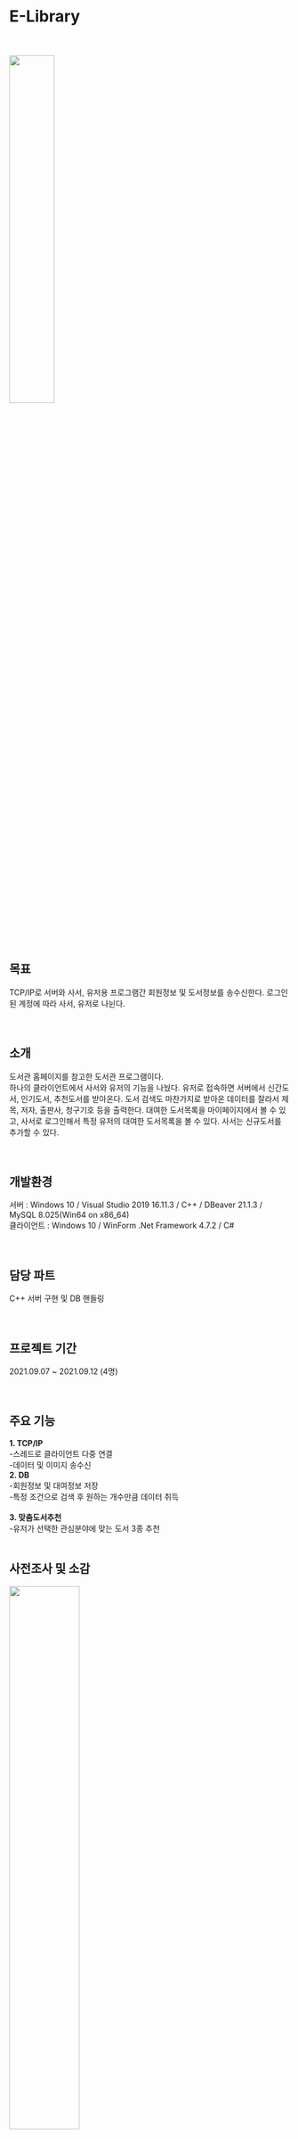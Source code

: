 # E-Library
<br><br>
<img src="https://user-images.githubusercontent.com/92618553/138402052-05b88d2a-4157-424f-aee2-24ee4e624b2b.PNG" width="40%" height="40%"><br><br><br>


목표
---
TCP/IP로 서버와 사서, 유저용 프로그램간 회원정보 및 도서정보를 송수신한다. 로그인된 계정에 따라 사서, 유저로 나뉜다.<br><br><br>



소개
---
도서관 홈페이지를 참고한 도서관 프로그램이다.<br>
하나의 클라이언트에서 사서와 유저의 기능을 나눴다. 유저로 접속하면 서버에서 신간도서, 인기도서, 추천도서를 받아온다. 도서 검색도 마찬가지로 받아온 데이터를 잘라서 제목, 저자, 출판사, 청구기호 등을 출력한다. 대여한 도서목록을 마이페이지에서 볼 수 있고, 사서로 로그인해서 특정 유저의 대여한 도서목록을 볼 수 있다. 사서는 신규도서를 추가할 수 있다.<br><br><br>


개발환경
---
서버 : Windows 10 / Visual Studio 2019 16.11.3 / C++ / DBeaver 21.1.3 / MySQL 8.025(Win64 on x86_64)<br>
클라이언트 : Windows 10 / WinForm .Net Framework 4.7.2 / C#<br><br><br>



담당 파트
---
C++ 서버 구현 및 DB 핸들링<br><br><br>


프로젝트 기간
---
2021.09.07 ~ 2021.09.12 (4명)<br><br><br>


주요 기능
---
**1. TCP/IP**<br>
 -스레드로 클라이언트 다중 연결<br>
 -데이터 및 이미지 송수신<br>
**2. DB**<br>
 -회원정보 및 대여정보 저장<br>
 -특정 조건으로 검색 후 원하는 개수만큼 데이터 취득<br><br>
**3. 맞춤도서추천**<br>
 -유저가 선택한 관심분야에 맞는 도서 3종 추천<br><br>


사전조사 및 소감
---
<img src="" width="50%"  height="50%"><br><br><br>
> ### 사전조사<br>
1.  C++/C#간 이미지 송수신<br>
-이전 프로젝트에서 C++/C#간 이미지 송수신이 잘 되지 않아 C++을 C#으로 언어를 변경했다.<br>
-이번 프로젝트에서 C++/C#간 이미지 송수신을 꼭 성공해보고자 꼼꼼하게 찾아봤다.<br>
2. 파일 입출력<br>
-채팅 로그를 읽고 쓰는 데 DB보다 텍스트파일을 이용하는 게 효율적이라 판단했다.<br>
-마지막 데이터 또는 전체 데이터를 읽거나 새로운 내용을 추가하는 방식을 알아봤다.<br>
3. Visual Studio에 MySQL 연결<br>
-DBeaver와 연결된 MySQL을 사용하기 위해 MySQL 라이브러리 연동하는 법을 찾아봤다.<br><br>

> ### 소감
1. 어려웠던 점<br>
-이번 프로젝트에서 C++ 서버를 맡았다. 근래 C# 클라이언트를 맡다보니까 C++로 구현하는데 헷갈리는 메소드가 있었다.<br>
2. 알게된 점<br>
-C++/C#간 이미지 송수신을 찾아보는 과정에서 C++/C++간, C++/C#간, C#/C#간 이미지 송수신 테스트에 성공했다. 파일 바이트용량을 잘 설정해주는게 중요하다는걸 깨달았다.<br>
-DB 쿼리문에 조건을 3가지 이상 걸기 복잡했지만 성공하고나서 내가 원하는 조건으로 검색되는 점이 즐거웠다.<br>
-다음에는 쿼리문에 조건 개수를 더 추가해볼 예정이다.<br><br><br>



개발완료보고서
---
<img src = "https://user-images.githubusercontent.com/92618553/138402093-f73637c5-227b-4ae1-8779-4d6f3e3de079.PNG" width="60%" height="60%"><br><br><br>



UI 흐름
---
<img src = "https://user-images.githubusercontent.com/92618553/138402111-83311e3b-fb8c-4b41-9875-4f20d5efe1f1.PNG" width="70%" height="70%"><br><br><br>



요구사항 분석서
---
<img src = "https://user-images.githubusercontent.com/92618553/138402121-b2536fb4-2443-4f39-89b9-b0ab115e25d7.PNG" width="80%" height="80%"><br><br><br>


작동 영상
---

<br><br><br>



작동 사진
---
> ### 메인화면<br> 
 : <br>
<img src = "https://user-images.githubusercontent.com/92618553/138402649-253665c4-fb5f-4487-93fd-8f1c3e51d9d5.PNG" width="70%" height="70%"><br><br><br>

> ### 로그인화면<br> 
 : <br>
<img src = "https://user-images.githubusercontent.com/92618553/138402652-ff118379-9a9e-426b-9d5e-0066f06f8b10.PNG" width="70%" height="70%"><br><br><br>

> ### 회원가입<br> 
 : <br>
<img src = "https://user-images.githubusercontent.com/92618553/138402664-fda125ff-f184-4d84-afee-d7675266e7f4.PNG" width="80%" height="80%"><br><br><br>

> ### 로그인 후 메인화면<br> 
 : <br>
<img src = "https://user-images.githubusercontent.com/92618553/138402679-61480a8b-a1a1-472f-bb25-c2d183037323.PNG" width="70%" height="70%"><br><br><br>

> ### 도서대여<br> 
 : 대출가능여부가 대출붕가능일 때 '대여하기' 버튼 클릭 불가<br>
<img src = "https://user-images.githubusercontent.com/92618553/138402697-b9ebd6e8-55d1-4132-9c0f-621bc3153519.PNG" width="70%" height="70%"><br><br><br>

> ### 마이페이지<br> 
 : 마이페이지에서 대여 중인 도서 확인 가능<br>
<img src = "https://user-images.githubusercontent.com/92618553/138402704-34d9a2db-f23d-4b08-8af0-e93b4d5397a4.PNG" width="40%" height="40%"><br><br><br>

> ### 사서 - 유저 검색 및 대여목록 확인<br> 
 : <br>
<img src = "https://user-images.githubusercontent.com/92618553/138402726-bb631e4f-8d98-4416-bac8-04fefbe8115d.PNG" width="70%" height="70%"><br><br><br>

> ### 사서 - 신규도서 추가<br> 
 : 사서가 신규도서를 추가하면 DB의 도서 목록에 추가<br>
<img src = "https://user-images.githubusercontent.com/92618553/138402734-f2a57078-6c0a-4690-a402-373663eadb30.PNG" width="70%" height="70%"><br><br><br>

> ### 이미지 저장<br> 
 : 신규도서의 이미지는 서버 컴퓨터에 저장한다. 이 때 이미지의 제목은 ISBN을 기준으로 저장한다.<br>
<img src = "https://user-images.githubusercontent.com/92618553/138402744-7708b5fe-9af8-4ea4-912c-4ce3bec5515a.PNG" width="70%" height="70%"><br><br><br>

> ### DB - 도서목록 및 도서대출내역<br> 
<img src = "https://user-images.githubusercontent.com/92618553/138402768-d336413d-10d8-4cbf-ad4d-8728bdd3a50a.PNG" width="70%" height="70%"><br><br><br>



